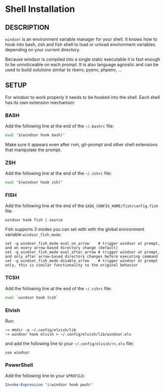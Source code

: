 # Shell Installation

## DESCRIPTION

`windsor` is an environment variable manager for your shell. It knows how to
hook into bash, zsh and fish shell to load or unload environment variables
depending on your current directory. 

Because windsor is compiled into a single static executable it is fast enough
to be unnoticeable on each prompt. It is also language agnostic and can be
used to build solutions similar to rbenv, pyenv, phpenv, ...


## SETUP

For windsor to work properly it needs to be hooked into the shell. Each shell has its own extension mechanism:

### BASH

Add the following line at the end of the `~/.bashrc` file:

```sh
eval "$(windsor hook bash)"
```

Make sure it appears even after rvm, git-prompt and other shell extensions
that manipulate the prompt.

### ZSH

Add the following line at the end of the `~/.zshrc` file:

```sh
eval "$(windsor hook zsh)"
```

### FISH

Add the following line at the end of the `$XDG_CONFIG_HOME/fish/config.fish` file:

```fish
windsor hook fish | source
```

Fish supports 3 modes you can set with with the global environment variable `windsor_fish_mode`:

```fish
set -g windsor_fish_mode eval_on_arrow    # trigger windsor at prompt, and on every arrow-based directory change (default)
set -g windsor_fish_mode eval_after_arrow # trigger windsor at prompt, and only after arrow-based directory changes before executing command
set -g windsor_fish_mode disable_arrow    # trigger windsor at prompt only, this is similar functionality to the original behavior
```


### TCSH

Add the following line at the end of the `~/.cshrc` file:

```sh
eval `windsor hook tcsh`
```

### Elvish

Run:

```
~> mkdir -p ~/.config/elvish/lib
~> windsor hook elvish > ~/.config/elvish/lib/windsor.elv
```

and add the following line to your `~/.config/elvish/rc.elv` file:

```
use windsor
```

### PowerShell

Add the following line to your `$PROFILE`:

```powershell
Invoke-Expression "$(windsor hook pwsh)"
```
